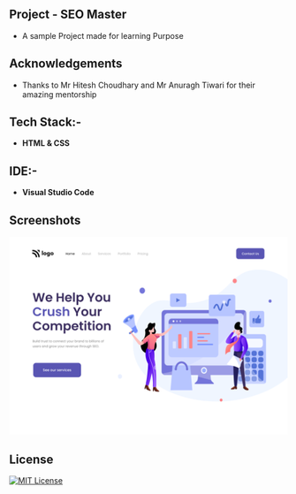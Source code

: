 ## Project - SEO Master

- A sample Project made for learning Purpose

## Acknowledgements

- Thanks to Mr Hitesh Choudhary and Mr Anuragh Tiwari for their amazing mentorship

## Tech Stack:-

- **HTML & CSS**

## IDE:-

- **Visual Studio Code**

## Screenshots

![App Screenshot](/output.png)

## License

[![MIT License](https://img.shields.io/badge/License-MIT-green.svg)](https://choosealicense.com/licenses/mit/)
